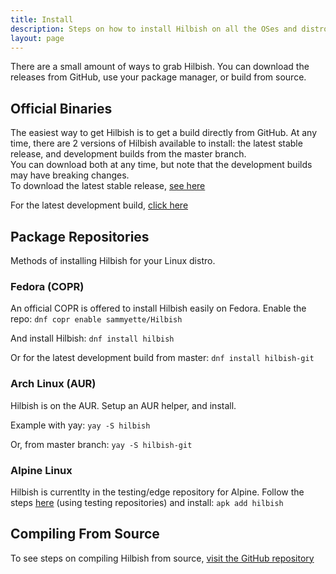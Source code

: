 ```yaml
---
title: Install
description: Steps on how to install Hilbish on all the OSes and distros supported.
layout: page
---
```


There are a small amount of ways to grab Hilbish. You can download the releases from GitHub, use your package manager, or build from source.

## Official Binaries

The easiest way to get Hilbish is to get a build directly from GitHub.
At any time, there are 2 versions of Hilbish available to install:
the latest stable release, and development builds from the master branch.\
You can download both at any time, but note that the development builds may have breaking changes.\
To download the latest stable release, [see here](https://github.com/sammy-ette/Hilbishsh/releases/latest)

For the latest development build, [click here](https://nightly.link/Rosettea/Hilbish/workflows/build/master)

## Package Repositories

Methods of installing Hilbish for your Linux distro.

### Fedora (COPR)

An official COPR is offered to install Hilbish easily on Fedora.
Enable the repo: `dnf copr enable sammyette/Hilbish`

And install Hilbish: `dnf install hilbish`

Or for the latest development build from master: `dnf install hilbish-git`

### Arch Linux (AUR)

Hilbish is on the AUR. Setup an AUR helper, and install.

Example with yay: `yay -S hilbish`

Or, from master branch: `yay -S hilbish-git`

### Alpine Linux

Hilbish is currentlty in the testing/edge repository for Alpine.
Follow the steps [here](https://wiki.alpinelinux.org/wiki/Enable_Community_Repository) (using testing repositories) and install: `apk add hilbish`

## Compiling From Source

To see steps on compiling Hilbish from source, [visit the GitHub repository](https://github.com/sammy-ette/Hilbishsh#build)

